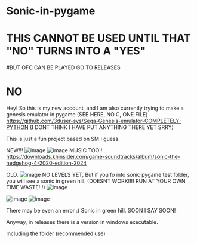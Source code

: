 # Sonic-in-pygame
# THIS CANNOT BE USED UNTIL THAT "NO" TURNS INTO A "YES"
#BUT OFC CAN BE PLAYED GO TO RELEASES
# NO
Hey! So this is my new account, and I am also currently trying to make a genesis emulator in pygame (SEE HERE, NO C, ONE FILE) https://github.com/3duser-sys/Sega-Genesis-emulator-COMPLETELY-PYTHON (I DONT THINK I HAVE PUT ANYTHING THERE YET SRRY)

This is just a fun project based on SM I guess. 

NEW!!!
![image](https://github.com/user-attachments/assets/b9d8b609-5d46-4667-8403-4a9e37dde006)
![image](https://github.com/user-attachments/assets/41d7fc45-a25d-4db8-b3d5-a11660a8895b)
MUSIC TOO!! https://downloads.khinsider.com/game-soundtracks/album/sonic-the-hedgehog-4-2020-edition-2024 

OLD.
![image](https://github.com/user-attachments/assets/33acd6d5-282d-4aba-bcb1-2554af0006d5)
NO LEVELS YET, But if you fo into sonic pygame test folder, you will see a sonic in green hill. (DOESNT WORK!!!! RUN AT YOUR OWN TIME WASTE!!!)
![image](https://github.com/user-attachments/assets/ac387767-78f9-4de2-9fbb-1f06c651d8a5)

![image](https://github.com/user-attachments/assets/9e6b0629-63a0-4f01-8ed0-1f3940c6779f)
![image](https://github.com/user-attachments/assets/a9291b63-bc3f-4c2d-b071-ed1554c7dd36)

There may be even an error :( Sonic in green hill. SOON I SAY SOON!

Anyway, in releases there is a version in windows executable. 

Including the folder (recommended use)

